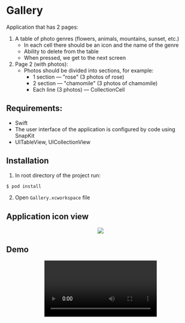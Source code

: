 # Gallery
Application that has 2 pages:
1) A table of photo genres (flowers, animals, mountains, sunset, etc.)
   - In each cell there should be an icon and the name of the genre
   - Ability to delete from the table
   - When pressed, we get to the next screen
2) Page 2 (with photos):
   - Photos should be divided into sections, for example:
     - 1 section — "rose" (3 photos of rose)
     - 2 section — "chamomile" (3 photos of chamomile)
     - Each line (3 photos) — CollectionCell

## Requirements:
 - Swift
 - The user interface of the application is configured by code using SnapKit
 - UITableView, UICollectionView

## Installation

1) In root directory of the project run:
```bash
$ pod install
```
2) Open `Gallery.xcworkspace` file

## Application icon view
<p align="center"> 
<img src="https://user-images.githubusercontent.com/69767713/199129613-3ee217ff-70f4-4cbe-9d6f-6b148ec2c2fb.jpeg">
</p>

## Demo
<div align="center">
  <video src="https://user-images.githubusercontent.com/69767713/199129312-2238945f-746a-4922-b520-bc82f9351770.mp4"/>
<div/>
